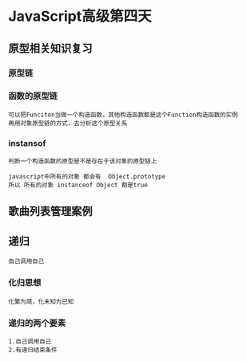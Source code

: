 # JavaScript高级第四天

## 原型相关知识复习
### 原型链
### 函数的原型链
    可以把Funciton当做一个构造函数，其他构造函数都是这个Function构造函数的实例
    再用对象原型链的方式，去分析这个原型关系
### instansof
    判断一个构造函数的原型是不是存在于该对象的原型链上

    javascript中所有的对象 都会有  Object.prototype
    所以 所有的对象 instanceof Object 都是true
## 歌曲列表管理案例
## 递归
    自己调用自己
### 化归思想
    化繁为简，化未知为已知
### 递归的两个要素
    1.自己调用自己
    2.有递归结束条件